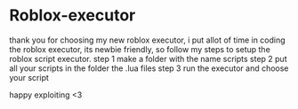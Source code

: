 # Roblox-executor
thank you for choosing my new roblox executor, 
i put allot of time in coding the roblox executor,
its newbie friendly, so follow my steps to setup
the roblox script executor.
step 1 make a  folder with the name scripts
step 2 put all your scripts in the folder the .lua files
step 3 run the executor and choose your script

happy exploiting <3
